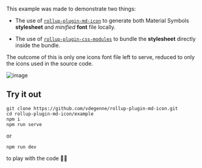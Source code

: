 This example was made to demonstrate two things:

- The use of [`rollup-plugin-md-icon`](https://github.com/vdegenne/rollup-plugin-md-icon) to generate both Material Symbols **stylesheet** and _minified_ **font** file locally.

- The use of [`rollup-plugin-css-modules`](https://github.com/justinfagnani/rollup-plugin-css-modules) to bundle the **stylesheet** directly inside the bundle.

The outcome of this is only one icons font file left to serve, reduced to only the icons used in the source code.

![image](https://github.com/vdegenne/rollup-plugin-md-icon/assets/2827383/53d963e8-5ebf-4c49-9715-d36bd09328cb)

## Try it out

```
git clone https://github.com/vdegenne/rollup-plugin-md-icon.git
cd rollup-plugin-md-icon/example
npm i
npm run serve
```

or

```
npm run dev
```

to play with the code 👨‍💻
